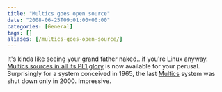 ```yaml
---
title: "Multics goes open source"
date: "2008-06-25T09:01:00+00:00"
categories: [General]
tags: []
aliases: [/multics-goes-open-source/]
---
```


It's kinda like seeing your grand father naked...if you're Linux anyway. [Multics sources in all its PL1 glory](http://web.mit.edu/multics-history/) is now available for your perusal. Surprisingly for a system conceived in 1965, the last [Multics](https://en.wikipedia.org/wiki/Multics) system was shut down only in 2000. Impressive.
